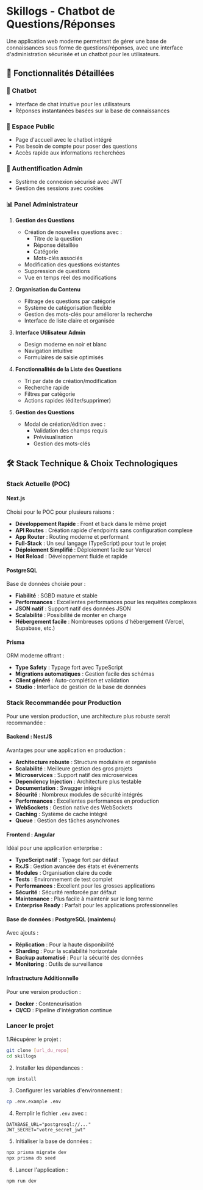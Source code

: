 # Skillogs - Chatbot de Questions/Réponses

Une application web moderne permettant de gérer une base de connaissances sous forme de questions/réponses, avec une interface d'administration sécurisée et un chatbot pour les utilisateurs.

## 🎯 Fonctionnalités Détaillées

### 🤖 Chatbot
- Interface de chat intuitive pour les utilisateurs
- Réponses instantanées basées sur la base de connaissances

### 👥 Espace Public
- Page d'accueil avec le chatbot intégré
- Pas besoin de compte pour poser des questions
- Accès rapide aux informations recherchées

### 🔐 Authentification Admin
- Système de connexion sécurisé avec JWT
- Gestion des sessions avec cookies

### 📊 Panel Administrateur
1. **Gestion des Questions**
   - Création de nouvelles questions avec :
     * Titre de la question
     * Réponse détaillée
     * Catégorie
     * Mots-clés associés
   - Modification des questions existantes
   - Suppression de questions
   - Vue en temps réel des modifications

2. **Organisation du Contenu**
   - Filtrage des questions par catégorie
   - Système de catégorisation flexible
   - Gestion des mots-clés pour améliorer la recherche
   - Interface de liste claire et organisée

3. **Interface Utilisateur Admin**
   - Design moderne en noir et blanc
   - Navigation intuitive
   - Formulaires de saisie optimisés

4. **Fonctionnalités de la Liste des Questions**
   - Tri par date de création/modification
   - Recherche rapide
   - Filtres par catégorie
   - Actions rapides (éditer/supprimer)

5. **Gestion des Questions**
   - Modal de création/édition avec :
     * Validation des champs requis
     * Prévisualisation
     * Gestion des mots-clés

## 🛠️ Stack Technique & Choix Technologiques

### Stack Actuelle (POC)

#### Next.js
Choisi pour le POC pour plusieurs raisons :
- **Développement Rapide** : Front et back dans le même projet
- **API Routes** : Création rapide d'endpoints sans configuration complexe
- **App Router** : Routing moderne et performant
- **Full-Stack** : Un seul langage (TypeScript) pour tout le projet
- **Déploiement Simplifié** : Déploiement facile sur Vercel
- **Hot Reload** : Développement fluide et rapide

#### PostgreSQL
Base de données choisie pour :
- **Fiabilité** : SGBD mature et stable
- **Performances** : Excellentes performances pour les requêtes complexes
- **JSON natif** : Support natif des données JSON
- **Scalabilité** : Possibilité de monter en charge
- **Hébergement facile** : Nombreuses options d'hébergement (Vercel, Supabase, etc.)

#### Prisma
ORM moderne offrant :
- **Type Safety** : Typage fort avec TypeScript
- **Migrations automatiques** : Gestion facile des schémas
- **Client généré** : Auto-complétion et validation
- **Studio** : Interface de gestion de la base de données

### Stack Recommandée pour Production

Pour une version production, une architecture plus robuste serait recommandée :

#### Backend : NestJS
Avantages pour une application en production :
- **Architecture robuste** : Structure modulaire et organisée
- **Scalabilité** : Meilleure gestion des gros projets
- **Microservices** : Support natif des microservices
- **Dependency Injection** : Architecture plus testable
- **Documentation** : Swagger intégré
- **Sécurité** : Nombreux modules de sécurité intégrés
- **Performances** : Excellentes performances en production
- **WebSockets** : Gestion native des WebSockets
- **Caching** : Système de cache intégré
- **Queue** : Gestion des tâches asynchrones

#### Frontend : Angular
Idéal pour une application enterprise :
- **TypeScript natif** : Typage fort par défaut
- **RxJS** : Gestion avancée des états et événements
- **Modules** : Organisation claire du code
- **Tests** : Environnement de test complet
- **Performances** : Excellent pour les grosses applications
- **Sécurité** : Sécurité renforcée par défaut
- **Maintenance** : Plus facile à maintenir sur le long terme
- **Enterprise Ready** : Parfait pour les applications professionnelles

#### Base de données : PostgreSQL (maintenu)
Avec ajouts :
- **Réplication** : Pour la haute disponibilité
- **Sharding** : Pour la scalabilité horizontale
- **Backup automatisé** : Pour la sécurité des données
- **Monitoring** : Outils de surveillance

#### Infrastructure Additionnelle
Pour une version production :
- **Docker** : Conteneurisation
- **CI/CD** : Pipeline d'intégration continue


### Lancer le projet


1.Récupérer le projet :
```bash
git clone [url_du_repo]
cd skillogs
```

2. Installer les dépendances :
```bash
npm install
```

3. Configurer les variables d'environnement :
```bash
cp .env.example .env
```

4. Remplir le fichier `.env` avec :
```
DATABASE_URL="postgresql://..."
JWT_SECRET="votre_secret_jwt"
```

5. Initialiser la base de données :
```bash
npx prisma migrate dev
npx prisma db seed
```

6. Lancer l'application :
```bash
npm run dev
```

